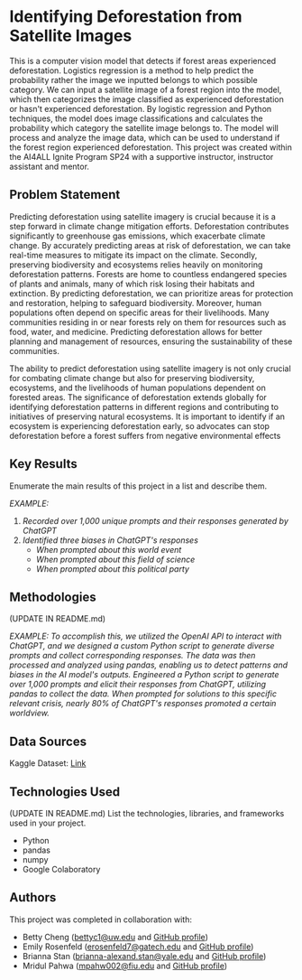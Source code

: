 # Identifying Deforestation from Satellite Images

This is a computer vision model that detects if forest areas experienced deforestation. Logistics regression is a method to help predict the probability rather the image we inputted belongs to which possible category. We can input a satellite image of a forest region into the model, which then categorizes the image classified as experienced deforestation or hasn't experienced deforestation. By logistic regression and Python techniques, the model does image classifications and calculates the probability which category the satellite image belongs to. The model will process and analyze the image data, which can be used to understand if the forest region experienced deforestation. This project was created within the AI4ALL Ignite Program SP24 with a supportive instructor, instructor assistant and mentor.

## Problem Statement <!--- do not change this line -->

Predicting deforestation using satellite imagery is crucial because it is a step forward in climate change mitigation efforts. Deforestation contributes significantly to greenhouse gas emissions, which exacerbate climate change. By accurately predicting areas at risk of deforestation, we can take real-time measures to mitigate its impact on the climate. 
Secondly, preserving biodiversity and ecosystems relies heavily on monitoring deforestation patterns. Forests are home to countless endangered species of plants and animals, many of which risk losing their habitats and extinction. By predicting deforestation, we can prioritize areas for protection and restoration, helping to safeguard biodiversity. Moreover, human populations often depend on specific areas for their livelihoods. Many communities residing in or near forests rely on them for resources such as food, water, and medicine. Predicting deforestation allows for better planning and management of resources, ensuring the sustainability of these communities.

The ability to predict deforestation using satellite imagery is not only crucial for combating climate change but also for preserving biodiversity, ecosystems, and the livelihoods of human populations dependent on forested areas. The significance of deforestation extends globally for identifying deforestation patterns in different regions and contributing to initiatives of preserving natural ecosystems. It is important to identify if an ecosystem is experiencing deforestation early, so advocates can stop deforestation before a forest suffers from negative environmental effects

## Key Results <!--- do not change this line -->

Enumerate the main results of this project in a list and describe them.

*EXAMPLE:*
1. *Recorded over 1,000 unique prompts and their responses generated by ChatGPT*
2. *Identified three biases in ChatGPT's responses*
   - *When prompted about this world event*
   - *When prompted about this field of science*
   - *When prompted about this political party*


## Methodologies <!--- do not change this line -->

(UPDATE IN README.md)

*EXAMPLE:*
*To accomplish this, we utilized the OpenAI API to interact with ChatGPT, and we designed a custom Python script to generate diverse prompts and collect corresponding responses. The data was then processed and analyzed using pandas, enabling us to detect patterns and biases in the AI model's outputs.*
*Engineered a Python script to generate over 1,000 prompts and elicit their responses from ChatGPT, utilizing pandas to collect the data. When prompted for solutions to this specific relevant crisis, nearly 80% of ChatGPT's responses promoted a certain worldview.*


## Data Sources <!--- do not change this line -->

Kaggle Dataset: [Link](https://www.kaggle.com/c/dsc6232-rwanda-summer2020-hw2/overview)

## Technologies Used <!--- do not change this line -->

(UPDATE IN README.md)
List the technologies, libraries, and frameworks used in your project.
- Python
- pandas
- numpy
- Google Colaboratory


## Authors <!--- do not change this line -->

This project was completed in collaboration with:
- Betty Cheng ([bettyc1@uw.edu](mailto:bettyc1@uw.edu) and [GitHub profile](https://github.com/Betty-Cheng))
- Emily Rosenfeld ([erosenfeld7@gatech.edu](mailto:erosenfeld7@gatech.edu) and [GitHub profile]())
- Brianna Stan ([brianna-alexand.stan@yale.edu](mailto:brianna-alexand.stan@yale.edu) and [GitHub profile]())
- Mridul Pahwa ([mpahw002@fiu.edu](mailto:mpahw002@fiu.edu) and [GitHub profile]())
